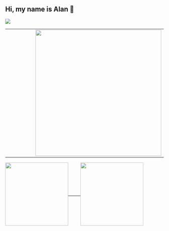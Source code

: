 ## Hi, my name is Alan 👋
<div align="left">
  <a href="https://www.linkedin.com/in/alan-ly-a6b1091b4/">
  <img src="https://img.shields.io/badge/LinkedIn-blue?logo=linkedin&logoColor=white&style=for-the-badge" />
  </a>
</div>

<table width="960px">
<tr>
  <td width="480px">
    
  </td>
  <td>
  <img src="https://media.giphy.com/media/zkRQ24mPZ1HvHj9pZ6/giphy.gif" width=400 height=400 />
  </td>
</tr>
</td>
</table>

<div>
  <a href="https://github.com/alananlan/github-readme-stats">
    <img height=200 align="center" src="http://github-readme-streak-stats.herokuapp.com?user=alananlan&theme=aura&background=15141B" /> &nbsp;&nbsp;&nbsp;&nbsp;&nbsp;&nbsp;&nbsp;&nbsp;
  </a>
  <a href="https://github.com/alananlan/convoychat">
    <img height=200 align="center" src="https://github-readme-stats.vercel.app/api/top-langs?username=alananlan&layout=donut&langs_count=8&card_width=320&theme=aura&background=000000" />
  </a>
</div>



<!--
**Alananlan/Alananlan** is a ✨ _special_ ✨ repository because its `README.md` (this file) appears on your GitHub profile.

Here are some ideas to get you started:

- 🔭 I’m currently working on ...
- 🌱 I’m currently learning ...
- 👯 I’m looking to collaborate on ...
- 🤔 I’m looking for help with ...
- 💬 Ask me about ...
- 📫 How to reach me: ...
- 😄 Pronouns: ...
- ⚡ Fun fact: ...
-->

